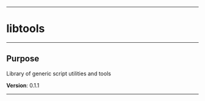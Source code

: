 * * *
# libtools
* * *
## Purpose

Library of generic script utilities and tools

**Version**: 0.1.1

* * *
